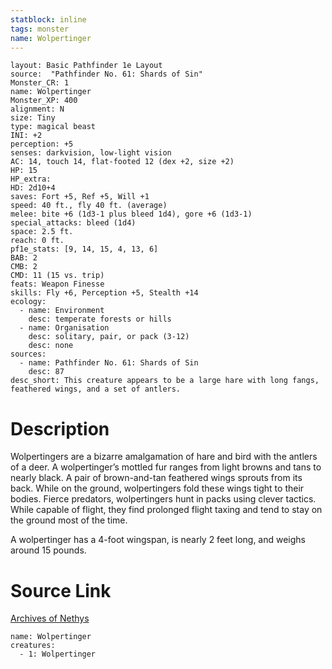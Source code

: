 ```yaml
---
statblock: inline
tags: monster
name: Wolpertinger
---
```

```statblock
layout: Basic Pathfinder 1e Layout
source:  "Pathfinder No. 61: Shards of Sin"
Monster_CR: 1
name: Wolpertinger
Monster_XP: 400
alignment: N
size: Tiny
type: magical beast
INI: +2
perception: +5
senses: darkvision, low-light vision
AC: 14, touch 14, flat-footed 12 (dex +2, size +2)
HP: 15
HP_extra: 
HD: 2d10+4
saves: Fort +5, Ref +5, Will +1
speed: 40 ft., fly 40 ft. (average)
melee: bite +6 (1d3-1 plus bleed 1d4), gore +6 (1d3-1)
special_attacks: bleed (1d4)
space: 2.5 ft.
reach: 0 ft.
pf1e_stats: [9, 14, 15, 4, 13, 6]
BAB: 2
CMB: 2
CMD: 11 (15 vs. trip)
feats: Weapon Finesse
skills: Fly +6, Perception +5, Stealth +14
ecology:
  - name: Environment
    desc: temperate forests or hills
  - name: Organisation
    desc: solitary, pair, or pack (3-12)
    desc: none
sources:
  - name: Pathfinder No. 61: Shards of Sin
    desc: 87
desc_short: This creature appears to be a large hare with long fangs, feathered wings, and a set of antlers.
```
# Description
Wolpertingers are a bizarre amalgamation of hare and bird with the antlers of a deer. A wolpertinger’s mottled fur ranges from light browns and tans to nearly black. A pair of brown-and-tan feathered wings sprouts from its back. While on the ground, wolpertingers fold these wings tight to their bodies. Fierce predators, wolpertingers hunt in packs using clever tactics. While capable of flight, they find prolonged flight taxing and tend to stay on the ground most of the time.

A wolpertinger has a 4-foot wingspan, is nearly 2 feet long, and weighs around 15 pounds.
# Source Link
[Archives of Nethys](https://aonprd.com/MonsterDisplay.aspx?ItemName=Wolpertinger)
```encounter-table
name: Wolpertinger
creatures:
  - 1: Wolpertinger
```
